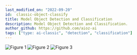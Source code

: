```yaml
---
last_modified_on: "2022-09-20"  
id:  classic-object-classify
title: Model Object Detection and Classification
description: Model Object Detection and Classification.      
author_github: https://github.com/aioz-ai     
tags: ["type: ai-classic", "detection", "classification"]
---
```


![Figure 1](https://vision.aioz.io/f/36204acce5214a6ebba5/?dl=1)
![Figure 2](https://vision.aioz.io/f/73fc66a327eb43cd9ae0/?dl=1)
![Figure 3](https://vision.aioz.io/f/aea93b5fc6af4dc3b686/?dl=1)
